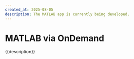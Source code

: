 ```yaml
---
created_at: 2025-08-05
description: The MATLAB app is currently being developed.
---
```


# MATLAB via OnDemand

{{description}}
